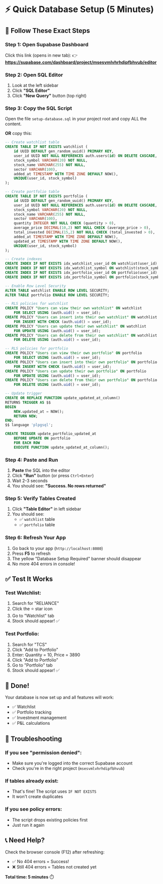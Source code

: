 # ⚡ Quick Database Setup (5 Minutes)

## 🎯 Follow These Exact Steps

### **Step 1: Open Supabase Dashboard**

Click this link (opens in new tab):
👉 **https://supabase.com/dashboard/project/msesvmlvhrhdipfbhvub/editor**

### **Step 2: Open SQL Editor**

1. Look at the left sidebar
2. Click **"SQL Editor"**
3. Click **"New Query"** button (top right)

### **Step 3: Copy the SQL Script**

Open the file `setup-database.sql` in your project root and copy ALL the content.

**OR** copy this:

```sql
-- Create watchlist table
CREATE TABLE IF NOT EXISTS watchlist (
    id UUID DEFAULT gen_random_uuid() PRIMARY KEY,
    user_id UUID NOT NULL REFERENCES auth.users(id) ON DELETE CASCADE,
    stock_symbol VARCHAR(20) NOT NULL,
    stock_name VARCHAR(255) NOT NULL,
    sector VARCHAR(100),
    added_at TIMESTAMP WITH TIME ZONE DEFAULT NOW(),
    UNIQUE(user_id, stock_symbol)
);

-- Create portfolio table
CREATE TABLE IF NOT EXISTS portfolio (
    id UUID DEFAULT gen_random_uuid() PRIMARY KEY,
    user_id UUID NOT NULL REFERENCES auth.users(id) ON DELETE CASCADE,
    stock_symbol VARCHAR(20) NOT NULL,
    stock_name VARCHAR(255) NOT NULL,
    sector VARCHAR(100),
    quantity INTEGER NOT NULL CHECK (quantity > 0),
    average_price DECIMAL(10,2) NOT NULL CHECK (average_price > 0),
    total_invested DECIMAL(15,2) NOT NULL CHECK (total_invested > 0),
    added_at TIMESTAMP WITH TIME ZONE DEFAULT NOW(),
    updated_at TIMESTAMP WITH TIME ZONE DEFAULT NOW(),
    UNIQUE(user_id, stock_symbol)
);

-- Create indexes
CREATE INDEX IF NOT EXISTS idx_watchlist_user_id ON watchlist(user_id);
CREATE INDEX IF NOT EXISTS idx_watchlist_symbol ON watchlist(stock_symbol);
CREATE INDEX IF NOT EXISTS idx_portfolio_user_id ON portfolio(user_id);
CREATE INDEX IF NOT EXISTS idx_portfolio_symbol ON portfolio(stock_symbol);

-- Enable Row Level Security
ALTER TABLE watchlist ENABLE ROW LEVEL SECURITY;
ALTER TABLE portfolio ENABLE ROW LEVEL SECURITY;

-- RLS policies for watchlist
CREATE POLICY "Users can view their own watchlist" ON watchlist
    FOR SELECT USING (auth.uid() = user_id);
CREATE POLICY "Users can insert into their own watchlist" ON watchlist
    FOR INSERT WITH CHECK (auth.uid() = user_id);
CREATE POLICY "Users can update their own watchlist" ON watchlist
    FOR UPDATE USING (auth.uid() = user_id);
CREATE POLICY "Users can delete from their own watchlist" ON watchlist
    FOR DELETE USING (auth.uid() = user_id);

-- RLS policies for portfolio
CREATE POLICY "Users can view their own portfolio" ON portfolio
    FOR SELECT USING (auth.uid() = user_id);
CREATE POLICY "Users can insert into their own portfolio" ON portfolio
    FOR INSERT WITH CHECK (auth.uid() = user_id);
CREATE POLICY "Users can update their own portfolio" ON portfolio
    FOR UPDATE USING (auth.uid() = user_id);
CREATE POLICY "Users can delete from their own portfolio" ON portfolio
    FOR DELETE USING (auth.uid() = user_id);

-- Update trigger
CREATE OR REPLACE FUNCTION update_updated_at_column()
RETURNS TRIGGER AS $$
BEGIN
    NEW.updated_at = NOW();
    RETURN NEW;
END;
$$ language 'plpgsql';

CREATE TRIGGER update_portfolio_updated_at
    BEFORE UPDATE ON portfolio
    FOR EACH ROW
    EXECUTE FUNCTION update_updated_at_column();
```

### **Step 4: Paste and Run**

1. **Paste** the SQL into the editor
2. Click **"Run"** button (or press `Ctrl+Enter`)
3. Wait 2-3 seconds
4. You should see: **"Success. No rows returned"**

### **Step 5: Verify Tables Created**

1. Click **"Table Editor"** in left sidebar
2. You should see:
   - ✅ `watchlist` table
   - ✅ `portfolio` table

### **Step 6: Refresh Your App**

1. Go back to your app (`http://localhost:8080`)
2. Press **F5** to refresh
3. The yellow "Database Setup Required" banner should disappear
4. No more 404 errors in console!

## ✅ Test It Works

### **Test Watchlist:**

1. Search for "RELIANCE"
2. Click the ⭐ star icon
3. Go to "Watchlist" tab
4. Stock should appear! ✅

### **Test Portfolio:**

1. Search for "TCS"
2. Click "Add to Portfolio"
3. Enter: Quantity = 10, Price = 3890
4. Click "Add to Portfolio"
5. Go to "Portfolio" tab
6. Stock should appear! ✅

## 🎉 Done!

Your database is now set up and all features will work:

- ✅ Watchlist
- ✅ Portfolio tracking
- ✅ Investment management
- ✅ P&L calculations

## 🐛 Troubleshooting

### **If you see "permission denied":**

- Make sure you're logged into the correct Supabase account
- Check you're in the right project (`msesvmlvhrhdipfbhvub`)

### **If tables already exist:**

- That's fine! The script uses `IF NOT EXISTS`
- It won't create duplicates

### **If you see policy errors:**

- The script drops existing policies first
- Just run it again

## 📞 Need Help?

Check the browser console (F12) after refreshing:

- ✅ No 404 errors = Success!
- ❌ Still 404 errors = Tables not created yet

**Total time: 5 minutes** ⏱️
